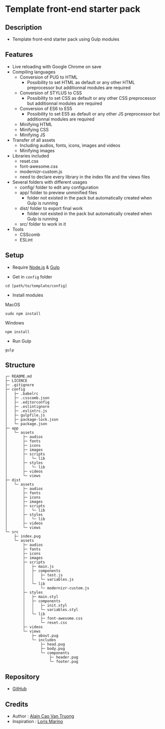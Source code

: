 # Template front-end starter pack

## Description

- Template front-end starter pack using Gulp modules

## Features

- Live reloading with Google Chrome on save
- Compiling languages
  - Conversion of PUG to HTML
    - Possibility to set HTML as default or any other HTML preprocessor but additionnal modules are required
  - Conversion of STYLUS to CSS
    - Possibility to set CSS as default or any other CSS preprocessor but additionnal modules are required
  - Conversion of ES6 to ES5
    - Possibility to set ES5 as default or any other JS preprocessor but additionnal modules are required
  - Minifying HTML
  - Minifying CSS
  - Minifying JS
- Transfer of all assets
  - Including audios, fonts, icons, images and videos
  - Minifying images
- Libraries included
  - reset.css
  - font-awesome.css
  - modernizr-custom.js
  - need to declare every library in the index file and the views files
- Several folders with different usages
  - config/ folder to edit any configuration
  - app/ folder to preview unminified files
    - folder not existed in the pack but automatically created when Gulp is running
  - dist/ folder to export final work
    - folder not existed in the pack but automatically created when Gulp is running
  - src/ folder to work in it
- Tools
  - CSScomb
  - ESLint

## Setup

- Require [Node.js](https://nodejs.org/en/) & [Gulp](https://gulpjs.com/)

- Get in `config` folder
```
cd [path/to/template/config]
```
- Install modules

MacOS
```
sudo npm install
```

Windows
```
npm install
```

- Run Gulp
```
gulp
```

## Structure

```
┌─ README.md
├─ LICENCE
├─ .gitignore
├─ config
│   ├─ .babelrc
│   ├─ .csscomb.json
│   ├─ .editorconfig
│   ├─ .eslintignore
│   ├─ .eslintrc.js
│   ├─ gulpfile.js
│   ├─ package-lock.json
│   └─ package.json
├─ app
│   └─ assets
│       ├─ audios
│       ├─ fonts
│       ├─ icons
│       ├─ images
│       ├─ scripts
│       │   └─ lib
│       ├─ styles
│       │   └─ lib
│       ├─ videos
│       └─ views
├─ dist
│   └─ assets
│       ├─ audios
│       ├─ fonts
│       ├─ icons
│       ├─ images
│       ├─ scripts
│       │   └─ lib
│       ├─ styles
│       │   └─ lib
│       ├─ videos
│       └─ views
└─ src
    ├─ index.pug
    └─ assets
        ├─ audios
        ├─ fonts
        ├─ icons
        ├─ images
        ├─ scripts
        │   ├─ main.js
        │   ├─ components
        │   │   ├─ test.js
        │   │   └─ variables.js
        │   └─ lib
        │       └─ modernizr-custom.js
        ├─ styles
        │   ├─ main.styl
        │   ├─ components
        │   │   ├─ init.styl
        │   │   └─ variables.styl
        │   └─ lib
        │       ├─ font-awesome.css
        │       └─ reset.css
        ├─ videos
        └─ views
            ├─ about.pug
            └─ includes
                ├─ head.pug
                ├─ body.pug
                └─ components
                    ├─ header.pug
                    └─ footer.pug
```

## Repository

- [GitHub](https://github.com/KamenSentai/template)

## Credits
- Author : [Alain Cao Van Truong](https://github.com/KamenSentai)
- Inspiration : [Loris Marino](https://github.com/LorisMarino)
